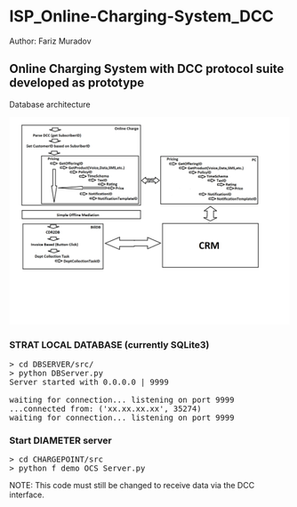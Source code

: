 # ISP_Online-Charging-System_DCC
Author: Fariz Muradov

## Online Charging System with DCC protocol suite developed as prototype
Database architecture

![GitHub Logo](OCSLightweight.png)


### STRAT LOCAL DATABASE (currently SQLite3)
<pre>
> cd DBSERVER/src/
> python DBServer.py
Server started with 0.0.0.0 | 9999
<sqlite3.Connection object at 0x7fafa6a55770>
waiting for connection... listening on port 9999
...connected from: ('xx.xx.xx.xx', 35274)
waiting for connection... listening on port 9999
</pre>

### Start DIAMETER server
<pre>
> cd CHARGEPOINT/src
> python f_demo_OCS_Server.py
</pre>


NOTE: This code must still be changed to receive data via the DCC interface. 

